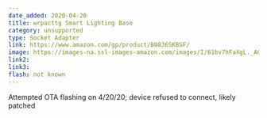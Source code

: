 ```yaml
---
date_added: 2020-04-20
title: wrpacttg Smart Lighting Base
category: unsupported
type: Socket Adapter
link: https://www.amazon.com/gp/product/B0836SKBSF/
image: https://images-na.ssl-images-amazon.com/images/I/61bv7hFaXgL._AC_SL1500_.jpg
link2: 
link3: 
flash: not known
---
```

Attempted OTA flashing on 4/20/20; device refused to connect, likely patched